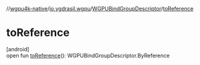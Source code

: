 //[wgpu4k-native](../../../index.md)/[io.ygdrasil.wgpu](../index.md)/[WGPUBindGroupDescriptor](index.md)/[toReference](to-reference.md)

# toReference

[android]\
open fun [toReference](to-reference.md)(): WGPUBindGroupDescriptor.ByReference